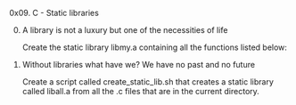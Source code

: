 0x09. C - Static libraries

0. A library is not a luxury but one of the necessities of life

     Create the static library libmy.a containing all the functions listed below:

1. Without libraries what have we? We have no past and no future

   Create a script called create_static_lib.sh that creates a static library called liball.a from all the .c files that are in the current directory.
